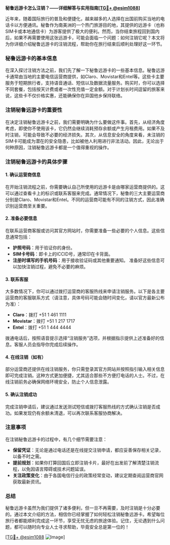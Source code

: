 **秘鲁远游卡怎么注销？——详细解答与实用指南[[TG💪+ @esim1088](https://t.me/s/esim1088)]**

近年来，随着国际旅行的普及和便捷化，越来越多的人选择在出国前购买当地的电话卡以方便通讯。秘鲁作为南美洲的一个热门旅游目的地，其提供的远游卡（也称SIM卡或本地通信卡）为游客提供了极大的便利。然而，当你结束旅程回到国内后，如果不再需要使用这张远游卡，可能会面临一个问题：如何注销它呢？本文将为你详细介绍秘鲁远游卡的注销流程，帮助你在旅行结束后顺利处理好这一环节。

### 秘鲁远游卡的基本信息

在深入探讨注销方法之前，我们先了解一下秘鲁远游卡的一些基本信息。秘鲁远游卡通常由当地的主要电信运营商提供，如Claro、Movistar和Entel等。这些卡主要服务于短期旅行者，支持语音通话、短信以及数据流量服务。购买时，你可以选择不同套餐，包括按天计费或者一次性充值一定金额。对于计划长时间逗留的旅客来说，这些卡不仅价格实惠，还能确保你在异国他乡保持联络。

### 注销秘鲁远游卡的重要性

在决定注销秘鲁远游卡之前，我们需要明确为什么要做这件事。首先，从经济角度考虑，即使你不使用该卡，它仍然会继续消耗预存余额或产生月租费用。如果不及时注销，可能会导致不必要的经济损失。其次，从信息安全的角度来看，未注销的SIM卡可能成为潜在的安全隐患，比如被他人利用进行非法活动。因此，无论出于何种原因，注销秘鲁远游卡都是一个值得重视的操作。

### 注销秘鲁远游卡的具体步骤

#### 1. 确认运营商信息
在开始注销流程之前，你需要确认自己所使用的远游卡是由哪家运营商提供的。这可以通过查看卡上的标识或联系客服来完成。通常情况下，秘鲁的三大主要运营商分别是Claro、Movistar和Entel。不同的运营商可能有不同的注销方式，因此准确识别运营商至关重要。

#### 2. 准备必要信息
在联系运营商客服或访问其官方网站时，你需要准备一些必要的个人信息。这些信息通常包括：
- **护照号码**：用于验证你的身份。
- **SIM卡号码**：即卡上的ICCID号，通常印在卡背面。
- **注册时填写的手机号码**：用于接收验证码或其他重要通知。
准备好这些信息可以加快注销过程，避免不必要的麻烦。

#### 3. 联系客服
大多数情况下，你可以通过拨打运营商的客服热线来申请注销服务。以下是各主要运营商的客服联系方式（请注意，具体号码可能会随时间变化，请以官方最新公布为准）：
- **Claro**：拨打 +51 1 461 1111
- **Movistar**：拨打 +51 1 217 1717
- **Entel**：拨打 +51 1 444 4444

拨通电话后，按照语音提示选择“注销服务”选项，并根据指示提供上述准备好的信息。客服人员会指导你完成后续操作。

#### 4. 在线注销（如有）
部分运营商还提供在线注销服务，你只需登录其官方网站并按照指引输入相关信息即可完成注销。这种方式更加便捷，尤其适合那些不方便打电话的人士。不过，在线注销前务必确保网络环境安全，防止个人信息泄露。

#### 5. 确认注销成功
完成注销申请后，建议通过发送测试短信或拨打客服热线的方式确认注销是否成功。如果发现仍有余额未清退，可以再次联系客服协商解决。

### 注意事项

在注销秘鲁远游卡的过程中，有几个细节需要注意：
- **保留凭证**：无论是通过电话还是在线提交注销申请，都应妥善保存相关记录，以备不时之需。
- **提前规划**：如果你打算回国后立即注销卡片，最好在出发前了解清楚注销流程，以免因语言障碍或技术问题延误。
- **关注政策变化**：由于各国电信行业的政策经常变动，建议定期查阅运营商官网获取最新资讯。

### 总结

秘鲁远游卡虽然为我们提供了诸多便利，但一旦不再需要，及时注销是十分必要的。通过本文介绍的方法，相信你已经掌握了如何轻松注销秘鲁远游卡。希望每位旅行者都能顺利完成这一环节，享受无忧无虑的旅途体验。记住，无论遇到什么问题，都可以随时向专业人士寻求帮助，毕竟安全总是第一位的！

[[TG💪+ @esim1088](https://t.me/s/esim1088) ![Image](https://i.postimg.cc/4NQfJmqS/Snipaste-2025-05-13-00-14-12.png)]